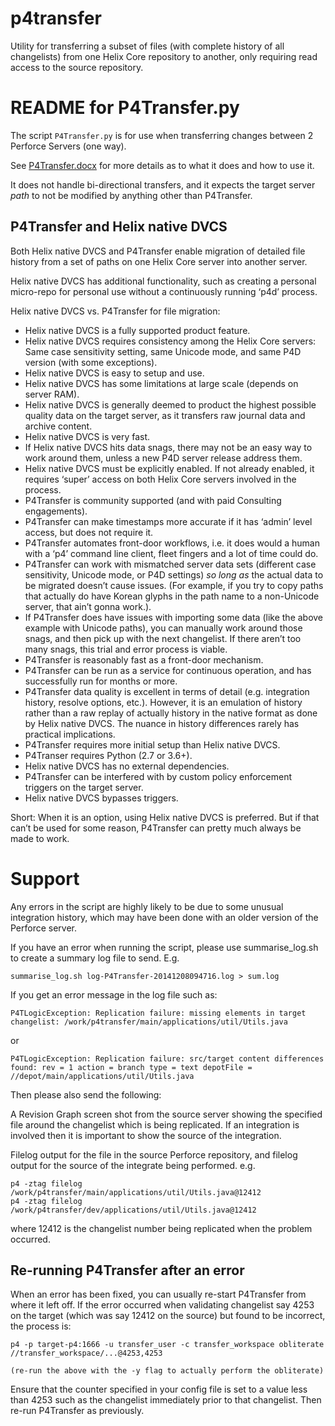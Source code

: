 # p4transfer
Utility for transferring a subset of files (with complete history of all changelists) from one Helix Core repository to another, only requiring read access to the source repository.

# README for P4Transfer.py

The script `P4Transfer.py` is for use when transferring changes between 2 Perforce Servers (one way).

See [P4Transfer.docx](P4Transfer.docx) for more details as to what it does and how to use it.

It does not handle bi-directional transfers, and it expects the target server *path* to not be modified by anything other than P4Transfer.

## P4Transfer and Helix native DVCS

Both Helix native DVCS and P4Transfer enable migration of detailed file history from a set of paths on one Helix Core server into another server.
 
Helix native DVCS has additional functionality, such as creating a personal micro-repo for personal use without a continuously running ‘p4d’ process.

Helix native DVCS vs. P4Transfer for file migration:
* Helix native DVCS is a fully supported product feature.
* Helix native DVCS requires consistency among the Helix Core servers: Same case sensitivity setting, same Unicode mode, and same P4D version (with some exceptions).
* Helix native DVCS is easy to setup and use.
* Helix native DVCS has some limitations at large scale (depends on server RAM).
* Helix native DVCS is generally deemed to product the highest possible quality data on the target server, as it transfers raw journal data and archive content.
* Helix native DVCS is very fast.
* If Helix native DVCS hits data snags, there may not be an easy way to work around them, unless a new P4D server release address them.
* Helix native DVCS must be explicitly enabled.  If not already enabled, it requires ‘super’ access on both Helix Core servers involved in the process.
* P4Transfer is community supported (and with paid Consulting engagements).
* P4Transfer can make timestamps more accurate if it has ‘admin’ level access, but does not require it.
* P4Transfer automates front-door workflows, i.e. it does would a human with a ‘p4’ command line client, fleet fingers and a lot of time could do.
* P4Transfer can work with mismatched server data sets (different case sensitivity, Unicode mode, or P4D settings) *so long as* the actual data to be migrated doesn’t cause issues.  (For example, if you try to copy paths that actually do have Korean glyphs in the path name to a non-Unicode server, that ain’t gonna work.).
* If P4Transfer does have issues with importing some data (like the above example with Unicode paths), you can manually work around those snags, and then pick up with the next changelist.  If there aren’t too many snags, this trial and error process is viable.
* P4Transfer is reasonably fast as a front-door mechanism.
* P4Transfer can be run as a service for continuous operation, and has successfully run for months or more.
* P4Transfer data quality is excellent in terms of detail (e.g. integration history, resolve options, etc.).  However, it is an emulation of history rather than a raw replay of  actually history in the native format as done by Helix native DVCS.  The nuance in history differences rarely has practical implications.
* P4Transfer requires more initial setup than Helix native DVCS.
* P4Transer requires Python (2.7 or 3.6+).
* Helix native DVCS has no external dependencies.
* P4Transfer can be interfered with by custom policy enforcement triggers on the target server.  
* Helix native DVCS bypasses triggers.

Short: When it is an option, using Helix native DVCS is preferred.  But if that can’t be used for some reason, P4Transfer can pretty much always be made to work.

# Support

Any errors in the script are highly likely to be due to some unusual integration history, which may have been 
done with an older version of the Perforce server.

If you have an error when running the script, please use summarise_log.sh to create
a summary log file to send. E.g.

    summarise_log.sh log-P4Transfer-20141208094716.log > sum.log

If you get an error message in the log file such as:

    P4TLogicException: Replication failure: missing elements in target changelist: /work/p4transfer/main/applications/util/Utils.java
    
or

    P4TLogicException: Replication failure: src/target content differences found: rev = 1 action = branch type = text depotFile = //depot/main/applications/util/Utils.java
    
Then please also send the following:

A Revision Graph screen shot from the source server showing the specified file around the changelist which is being replicated. If
an integration is involved then it is important to show the source of the integration.

Filelog output for the file in the source Perforce repository, and filelog output for the source of the integrate being performed.
e.g.

    p4 -ztag filelog /work/p4transfer/main/applications/util/Utils.java@12412
    p4 -ztag filelog /work/p4transfer/dev/applications/util/Utils.java@12412

where 12412 is the changelist number being replicated when the problem occurred.

## Re-running P4Transfer after an error

When an error has been fixed, you can usually re-start P4Transfer from where it left off. If the error occurred when validating changelist 
say 4253 on the target (which was say 12412 on the source) but found to be incorrect, the process is:

    p4 -p target-p4:1666 -u transfer_user -c transfer_workspace obliterate //transfer_workspace/...@4253,4253
    
    (re-run the above with the -y flag to actually perform the obliterate)

Ensure that the counter specified in your config file is set to a value less than 4253 such as the changelist
immediately prior to that changelist.
Then re-run P4Transfer as previously.
